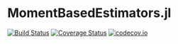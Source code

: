 # MomentBasedEstimators.jl

[![Build Status](https://travis-ci.org/gragusa/MomentBasedEstimators.jl.svg?branch=master)](https://travis-ci.org/gragusa/MomentBasedEstimators.jl) [![Coverage Status](https://coveralls.io/repos/gragusa/MomentBasedEstimators.jl/badge.svg)](https://coveralls.io/r/gragusa/MomentBasedEstimators.jl)
[![codecov.io](http://codecov.io/github/gragusa/MomentBasedEstimators.jl/coverage.svg?branch=master)](http://codecov.io/github/gragusa/MomentBasedEstimators.jl?branch=merge_gmm_md)

